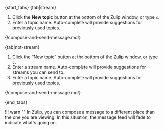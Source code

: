{start_tabs}
{tab|stream}
1. Click the **New topic** button at the bottom of the Zulip window, or type `c`.
2. Enter a topic name. Auto-complete will provide suggestions for previously
   used topics.

{!compose-and-send-message.md!}

{tab|not-stream}
1. Click the “New topic” button at the bottom of the Zulip window, or type `c`.
2. Enter a stream name. Auto-complete will provide suggestions for streams you
   can send to.
2. Enter a topic name. Auto-complete will provide suggestions for previously
   used topics.

{!compose-and-send-message.md!}

{end_tabs}

!!! warn ""
    In Zulip, you can compose a message to a different place than the one you
    are viewing. In this situation, the message feed will fade to indicate
    what's going on.
